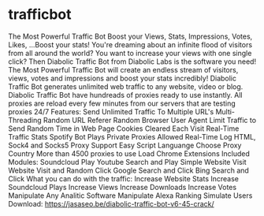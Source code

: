 # trafficbot
The Most Powerful Traffic Bot Boost your Views, Stats, Impressions, Votes, Likes, ...Boost your stats!  You're dreaming about an infinite flood of visitors from all around the world? You want to increase your views with one single click? Then Diabolic Traffic Bot from Diabolic Labs is the software you need!  The Most Powerful Traffic Bot will create an endless stream of visitors, views, votes and impressions and boost your stats incredibly! Diabolic Traffic Bot generates unlimited web traffic to any website, video or blog.  Diabolic Traffic Bot have hundreads of proxies ready to use instantly. All proxies are reload every few minutes from our servers that are testing proxies 24/7  Features: Send Unlimited Traffic To Multiple URL's Multi-Threading Random URL Referer Random Browser User Agent Limit Traffic to Send Random Time in Web Page Cookies Cleared Each Visit Real-Time Traffic Stats Spotify Bot Plays Private Proxies Allowed Real-Time Log HTML, Sock4 and Socks5 Proxy Support Easy Script Languange Choose Proxy Country More than 4500 proxies to use Load Chrome Extensions  Included Modules: Soundcloud Play Youtube Search and Play Simple Website Visit Website Visit and Random Click Google Search and Click Bing Search and Click  What you can do with the traffic: Increase Website Stats Increase Soundcloud Plays Increase Views Increase Downloads Increase Votes Manipulate Any Analitic Software Manipulate Alexa Ranking Simulate Users  Download: https://jasaseo.be/diabolic-traffic-bot-v6-45-crack/
